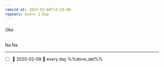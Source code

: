 ```yaml
---
remind at: 2025-02-08T14:33:00
repeats: Every 1 Day
---
```

###### Oka 
Na Na

---
- [ ]  📅 2025-02-08 🔁 every day %%done_del%%
